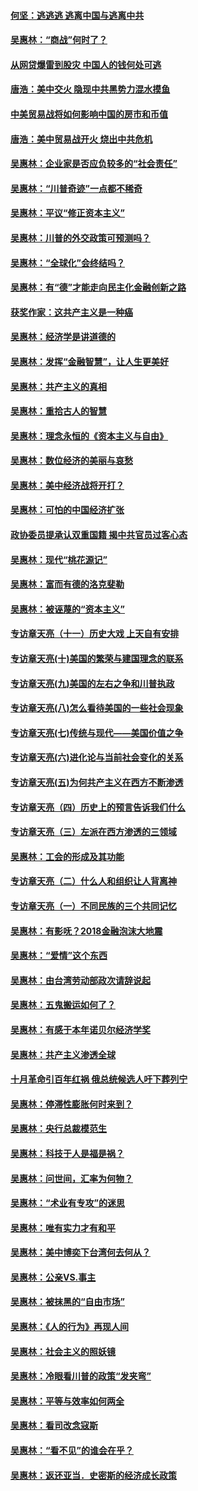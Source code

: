 #### [何坚：逃逃逃 逃离中国与逃离中共](../pages/nsc423/n10592891.md?t=10121234) 

#### [吴惠林：“商战”何时了？](../pages/nsc423/n10573558.md?t=10121234) 

#### [从网贷爆雷到股灾 中国人的钱何处可逃](../pages/nsc423/n10572800.md?t=10121234) 

#### [唐浩：美中交火 隐现中共黑势力混水摸鱼](../pages/nsc423/n10544040.md?t=10121234) 

#### [中美贸易战将如何影响中国的房市和币值](../pages/nsc423/n10543697.md?t=10121234) 

#### [唐浩：美中贸易战开火 烧出中共危机](../pages/nsc423/n10540126.md?t=10121234) 

#### [吴惠林：企业家是否应负较多的“社会责任”](../pages/nsc423/n10535022.md?t=10121234) 

#### [吴惠林：“川普奇迹”一点都不稀奇](../pages/nsc423/n10512808.md?t=10121234) 

#### [吴惠林：平议“修正资本主义”](../pages/nsc423/n10495724.md?t=10121234) 

#### [吴惠林：川普的外交政策可预测吗？](../pages/nsc423/n10462387.md?t=10121234) 

#### [吴惠林：“全球化”会终结吗？](../pages/nsc423/n10452838.md?t=10121234) 

#### [吴惠林：有“德”才能走向民主化金融创新之路](../pages/nsc423/n10432292.md?t=10121234) 

#### [获奖作家：这共产主义是一种癌](../pages/nsc423/n10431541.md?t=10121234) 

#### [吴惠林：经济学是讲道德的](../pages/nsc423/n10398014.md?t=10121234) 

#### [吴惠林：发挥“金融智慧”，让人生更美好](../pages/nsc423/n10375019.md?t=10121234) 

#### [吴惠林：共产主义的真相](../pages/nsc423/n10351394.md?t=10121234) 

#### [吴惠林：重拾古人的智慧](../pages/nsc423/n10337691.md?t=10121234) 

#### [吴惠林：理念永恒的《资本主义与自由》](../pages/nsc423/n10316274.md?t=10121234) 

#### [吴惠林：数位经济的美丽与哀愁](../pages/nsc423/n10292946.md?t=10121234) 

#### [吴惠林：美中经济战将开打？](../pages/nsc423/n10258825.md?t=10121234) 

#### [吴惠林：可怕的中国经济扩张](../pages/nsc423/n10219147.md?t=10121234) 

#### [政协委员提承认双重国籍 揭中共官员过客心态](../pages/nsc423/n10208809.md?t=10121234) 

#### [吴惠林：现代“桃花源记”](../pages/nsc423/n10185234.md?t=10121234) 

#### [吴惠林：富而有德的洛克斐勒](../pages/nsc423/n10142264.md?t=10121234) 

#### [吴惠林：被诬蔑的“资本主义”](../pages/nsc423/n10124816.md?t=10121234) 

#### [专访章天亮（十一）历史大戏 上天自有安排](../pages/nsc423/n10094905.md?t=10121234) 

#### [专访章天亮(十)美国的繁荣与建国理念的联系](../pages/nsc423/n10094899.md?t=10121234) 

#### [专访章天亮(九)美国的左右之争和川普执政](../pages/nsc423/n10094889.md?t=10121234) 

#### [专访章天亮(八)怎么看待美国的一些社会现象](../pages/nsc423/n10094857.md?t=10121234) 

#### [专访章天亮(七)传统与现代——美国价值之争](../pages/nsc423/n10093140.md?t=10121234) 

#### [专访章天亮(六)进化论与当前社会变化的关系](../pages/nsc423/n10092036.md?t=10121234) 

#### [专访章天亮(五)为何共产主义在西方不断渗透](../pages/nsc423/n10083620.md?t=10121234) 

#### [专访章天亮（四）历史上的预言告诉我们什么](../pages/nsc423/n10083606.md?t=10121234) 

#### [专访章天亮（三）左派在西方渗透的三领域](../pages/nsc423/n10081115.md?t=10121234) 

#### [吴惠林：工会的形成及其功能](../pages/nsc423/n10080633.md?t=10121234) 

#### [专访章天亮（二）什么人和组织让人背离神](../pages/nsc423/n10076637.md?t=10121234) 

#### [专访章天亮（一）不同民族的三个共同记忆](../pages/nsc423/n10074188.md?t=10121234) 

#### [吴惠林：有影呒？2018金融泡沫大地震](../pages/nsc423/n10040534.md?t=10121234) 

#### [吴惠林：“爱情”这个东西](../pages/nsc423/n10019423.md?t=10121234) 

#### [吴惠林：由台湾劳动部政次请辞说起](../pages/nsc423/n9979679.md?t=10121234) 

#### [吴惠林：五鬼搬运如何了？](../pages/nsc423/n9925338.md?t=10121234) 

#### [吴惠林：有感于本年诺贝尔经济学奖](../pages/nsc423/n9871883.md?t=10121234) 

#### [吴惠林：共产主义渗透全球](../pages/nsc423/n9812748.md?t=10121234) 

#### [十月革命引百年红祸 俄总统候选人吁下葬列宁](../pages/nsc423/n9810182.md?t=10121234) 

#### [吴惠林：停滞性膨胀何时来到？](../pages/nsc423/n9764136.md?t=10121234) 

#### [吴惠林：央行总裁模范生](../pages/nsc423/n9728134.md?t=10121234) 

#### [吴惠林：科技于人是福是祸？](../pages/nsc423/n9672982.md?t=10121234) 

#### [吴惠林：问世间，汇率为何物？](../pages/nsc423/n9621788.md?t=10121234) 

#### [吴惠林：“术业有专攻”的迷思](../pages/nsc423/n9580363.md?t=10121234) 

#### [吴惠林：唯有实力才有和平](../pages/nsc423/n9529599.md?t=10121234) 

#### [吴惠林：美中博奕下台湾何去何从？](../pages/nsc423/n9483598.md?t=10121234) 

#### [吴惠林：公亲VS.事主](../pages/nsc423/n9425637.md?t=10121234) 

#### [吴惠林：被抹黑的“自由市场”](../pages/nsc423/n9351545.md?t=10121234) 

#### [吴惠林：《人的行为》再现人间](../pages/nsc423/n9296339.md?t=10121234) 

#### [吴惠林：社会主义的照妖镜](../pages/nsc423/n9243460.md?t=10121234) 

#### [吴惠林：冷眼看川普的政策“发夹弯”](../pages/nsc423/n9120684.md?t=10121234) 

#### [吴惠林：平等与效率如何两全](../pages/nsc423/n9075430.md?t=10121234) 

#### [吴惠林：看司改念寇斯](../pages/nsc423/n9024915.md?t=10121234) 

#### [吴惠林：“看不见”的谁会在乎？](../pages/nsc423/n8977488.md?t=10121234) 

#### [吴惠林：返还亚当．史密斯的经济成长政策](../pages/nsc423/n8931896.md?t=10121234) 

